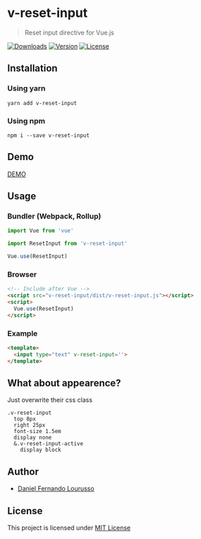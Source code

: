 v-reset-input
==============

> Reset input directive for Vue.js

<p>
  <a href="https://www.npmjs.com/package/v-reset-input"><img src="https://img.shields.io/npm/dm/v-reset-input.svg" alt="Downloads"></a>
  <a href="https://www.npmjs.com/package/v-reset-input"><img src="https://img.shields.io/npm/v/v-reset-input.svg" alt="Version"></a>
  <a href="https://www.npmjs.com/package/v-reset-input"><img src="https://img.shields.io/npm/l/v-reset-input.svg" alt="License"></a>
</p>


Installation
------------

### Using yarn

`yarn add v-reset-input`

### Using npm

`npm i --save v-reset-input`

Demo
----

[DEMO](http://dflourusso.github.io/v-reset-input)

Usage
-----

### Bundler (Webpack, Rollup)

```js
import Vue from 'vue'

import ResetInput from 'v-reset-input'

Vue.use(ResetInput)
```

### Browser

```html
<!-- Include after Vue -->
<script src="v-reset-input/dist/v-reset-input.js"></script>
<script>
  Vue.use(ResetInput)
</script>
```

### Example

```html
<template>
  <input type="text" v-reset-input=''>
</template>
```
What about appearence?
----------------------

Just overwrite their css class

```stylus
.v-reset-input
  top 8px
  right 25px
  font-size 1.5em
  display none
  &.v-reset-input-active
    display block
```

Author
-------

-	[Daniel Fernando Lourusso](http://dflourusso.com.br)

License
-------

This project is licensed under [MIT License](http://en.wikipedia.org/wiki/MIT_License)
